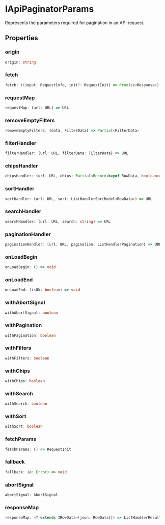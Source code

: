 # IApiPaginatorParams

Represents the parameters required for pagination in an API request.

## Properties

### origin

```ts
origin: string
```

### fetch

```ts
fetch: ((input: RequestInfo, init?: RequestInit) => Promise<Response>) & ((input: RequestInfo, init?: RequestInit) => Promise<...>)
```

### requestMap

```ts
requestMap: (url: URL) => URL
```

### removeEmptyFilters

```ts
removeEmptyFilters: (data: FilterData) => Partial<FilterData>
```

### filterHandler

```ts
filterHandler: (url: URL, filterData: FilterData) => URL
```

### chipsHandler

```ts
chipsHandler: (url: URL, chips: Partial<Record<keyof RowData, boolean>>) => URL
```

### sortHandler

```ts
sortHandler: (url: URL, sort: ListHandlerSortModel<RowData>) => URL
```

### searchHandler

```ts
searchHandler: (url: URL, search: string) => URL
```

### paginationHandler

```ts
paginationHandler: (url: URL, pagination: ListHandlerPagination) => URL
```

### onLoadBegin

```ts
onLoadBegin: () => void
```

### onLoadEnd

```ts
onLoadEnd: (isOk: boolean) => void
```

### withAbortSignal

```ts
withAbortSignal: boolean
```

### withPagination

```ts
withPagination: boolean
```

### withFilters

```ts
withFilters: boolean
```

### withChips

```ts
withChips: boolean
```

### withSearch

```ts
withSearch: boolean
```

### withSort

```ts
withSort: boolean
```

### fetchParams

```ts
fetchParams: () => RequestInit
```

### fallback

```ts
fallback: (e: Error) => void
```

### abortSignal

```ts
abortSignal: AbortSignal
```

### responseMap

```ts
responseMap: <T extends IRowData>(json: RowData[]) => ListHandlerResult<T> | Promise<ListHandlerResult<T>>
```

